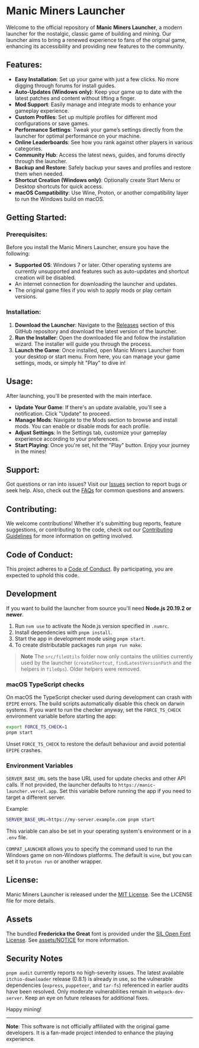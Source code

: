 # Manic Miners Launcher

Welcome to the official repository of **Manic Miners Launcher**, a modern launcher for the nostalgic, classic game of building and mining. Our launcher aims to bring a renewed experience to fans of the original game, enhancing its accessibility and providing new features to the community.

## Features:

- **Easy Installation**: Set up your game with just a few clicks. No more digging through forums for install guides.
- **Auto-Updates (Windows only)**: Keep your game up to date with the latest patches and content without lifting a finger.
- **Mod Support**: Easily manage and integrate mods to enhance your gameplay experience.
- **Custom Profiles**: Set up multiple profiles for different mod configurations or save games.
- **Performance Settings**: Tweak your game’s settings directly from the launcher for optimal performance on your machine.
- **Online Leaderboards**: See how you rank against other players in various categories.
- **Community Hub**: Access the latest news, guides, and forums directly through the launcher.
- **Backup and Restore**: Safely backup your saves and profiles and restore them when needed.
- **Shortcut Creation (Windows only)**: Optionally create Start Menu or Desktop shortcuts for quick access.
- **macOS Compatibility**: Use Wine, Proton, or another compatibility layer to run the Windows build on macOS.

## Getting Started:

### Prerequisites:

Before you install the Manic Miners Launcher, ensure you have the following:

- **Supported OS**: Windows 7 or later. Other operating systems are currently unsupported and features such as auto-updates and shortcut creation will be disabled.
- An internet connection for downloading the launcher and updates.
- The original game files if you wish to apply mods or play certain versions.

### Installation:

1. **Download the Launcher**: Navigate to the [Releases](https://github.com/Wal33D/manic-miners-launcher/releases) section of this GitHub repository and download the latest version of the launcher.
2. **Run the Installer**: Open the downloaded file and follow the installation wizard. The installer will guide you through the process.
3. **Launch the Game**: Once installed, open Manic Miners Launcher from your desktop or start menu. From here, you can manage your game settings, mods, or simply hit "Play" to dive in!

## Usage:

After launching, you'll be presented with the main interface.

- **Update Your Game**: If there's an update available, you'll see a notification. Click "Update" to proceed.
- **Manage Mods**: Navigate to the Mods section to browse and install mods. You can enable or disable mods for each profile.
- **Adjust Settings**: In the Settings tab, customize your gameplay experience according to your preferences.
- **Start Playing**: Once you're set, hit the "Play" button. Enjoy your journey in the mines!

## Support:

Got questions or ran into issues? Visit our [Issues](https://github.com/Wal33D/manic-miners-launcher/issues) section to report bugs or seek help. Also, check out the [FAQs](https://github.com/Wal33D/manic-miners-launcher/wiki/FAQ) for common questions and answers.

## Contributing:

We welcome contributions! Whether it's submitting bug reports, feature suggestions, or contributing to the code, check out our [Contributing Guidelines](CONTRIBUTING.md) for more information on getting involved.

## Code of Conduct:

This project adheres to a [Code of Conduct](CODE_OF_CONDUCT.md). By participating, you are expected to uphold this code.

## Development

If you want to build the launcher from source you'll need **Node.js 20.19.2 or newer**.

1. Run `nvm use` to activate the Node.js version specified in `.nvmrc`.
2. Install dependencies with `pnpm install`.
3. Start the app in development mode using `pnpm start`.
4. To create distributable packages run `pnpm run make`.

> **Note**
> The `src/fileUtils` folder now only contains the utilities currently used by
> the launcher (`createShortcut`, `findLatestVersionPath` and the helpers in
> `fileOps`). Older helpers were removed.

### macOS TypeScript checks

On macOS the TypeScript checker used during development can crash with `EPIPE`
errors. The build scripts automatically disable this check on darwin systems.
If you want to run the checker anyway, set the `FORCE_TS_CHECK` environment
variable before starting the app:

```bash
export FORCE_TS_CHECK=1
pnpm start
```

Unset `FORCE_TS_CHECK` to restore the default behaviour and avoid potential
`EPIPE` crashes.

### Environment Variables

`SERVER_BASE_URL` sets the base URL used for update checks and other API calls.
If not provided, the launcher defaults to `https://manic-launcher.vercel.app`.
Set this variable before running the app if you need to target a different
server.

Example:

```bash
SERVER_BASE_URL=https://my-server.example.com pnpm start
```

This variable can also be set in your operating system's environment or in a `.env` file.

`COMPAT_LAUNCHER` allows you to specify the command used to run the Windows game on non-Windows platforms. The default is `wine`, but you can set it to `proton run` or another wrapper.

## License:

Manic Miners Launcher is released under the [MIT License](LICENSE). See the LICENSE file for more details.

## Assets

The bundled **Fredericka the Great** font is provided under the [SIL Open Font License](https://scripts.sil.org/OFL). See [assets/NOTICE](assets/NOTICE) for more information.

## Security Notes

`pnpm audit` currently reports no high-severity issues.
The latest available `itchio-downloader` release (0.8.1) is already in use, so
the vulnerable dependencies (`express`, `puppeteer`, and `tar-fs`) referenced in
earlier audits have been resolved. Only moderate vulnerabilities remain in
`webpack-dev-server`. Keep an eye on future releases for additional fixes.

Happy mining!

---

**Note**: This software is not officially affiliated with the original game developers. It is a fan-made project intended to enhance the playing experience.
